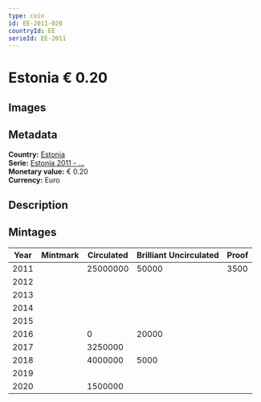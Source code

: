 ```yaml
---
type: coin
id: EE-2011-020
countryId: EE
serieId: EE-2011
---
```


# Estonia € 0.20

## Images


## Metadata

**Country:** [Estonia](../index.md)\
**Serie:** [Estonia 2011 - ...](index.md)\
**Monetary value:** € 0.20\
**Currency:** Euro

## Description


## Mintages

| Year | Mintmark | Circulated | Brilliant Uncirculated | Proof |
| ---- | -------- | ---------- | ---------------------- | ----- |
| 2011 |  | 25000000| 50000 | 3500 |
| 2012 |  | |  |  |
| 2013 |  | |  |  |
| 2014 |  | |  |  |
| 2015 |  | |  |  |
| 2016 |  | 0| 20000 |  |
| 2017 |  | 3250000|  |  |
| 2018 |  | 4000000| 5000 |  |
| 2019 |  | |  |  |
| 2020 |  | 1500000|  |  |
